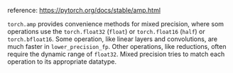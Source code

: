 reference: https://pytorch.org/docs/stable/amp.html

`torch.amp` provides convenience methods for mixed precision, where som operations use the `torch.float32` (`float`) or `torch.float16` (`half`) or `torch.bfloat16`. Some operation, like linear layers and convolutions, are much faster in `lower_precision_fp`. Other operations, like reductions, often require the dynamic range of `float32`. Mixed precision tries to match each operation to its appropriate datatype.